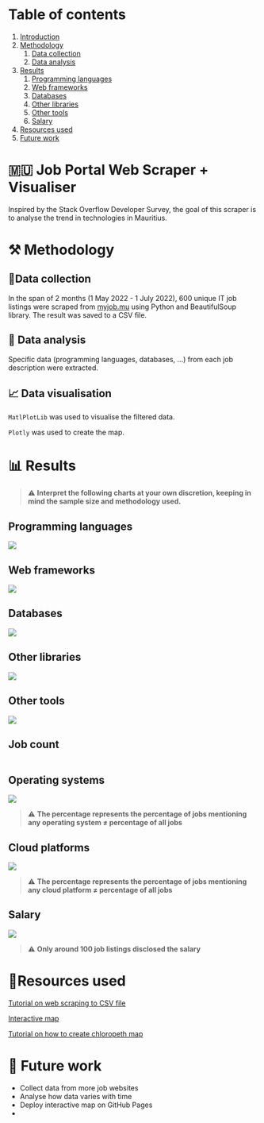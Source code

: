 # Table of contents #
1. [Introduction](#intro)
2. [Methodology](#Methodology)
   1. [Data collection](#collection)
   2. [Data analysis](#analysis)
3. [Results](#results)
   1. [Programming languages](#prog)
   2. [Web frameworks](#web)
   3. [Databases](#databases)
   4. [Other libraries](#libraries)
   5. [Other tools](#tools)
   6. [Salary](#salary)
5. [Resources used](#resources)
6. [Future work](#future) 

# 🇲🇺 Job Portal Web Scraper + Visualiser  <a name="intro"></a> #

Inspired by the Stack Overflow Developer Survey, the goal of this scraper is to analyse the trend in technologies in Mauritius.

#  ⚒️ Methodology  <a name="Methodology"></a> #

## 📝Data collection  <a name="collection"></a> ##
In the span of $2$ months (1 May 2022 - 1 July 2022), $600$ unique IT job listings were scraped from [myjob.mu](https://www.myjob.mu/) using Python and BeautifulSoup library. The result was saved to a CSV file.

## 🔎 Data analysis <a name="analysis"></a> ##
Specific data (programming languages, databases, ...) from each job description were extracted.

## 📈 Data visualisation ##
`MatlPlotLib` was used to visualise the filtered data.

`Plotly` was used to create the map.


# 📊 Results <a name="results"></a> #
> ⚠️ **Interpret the following charts at your own discretion, keeping in mind the sample size and methodology used.**
> 

## Programming languages <a name="prog"></a> ## 
![](Charts/LanguageChart.png)

## Web frameworks <a name="web"></a> ## 
![](Charts/WebChart.png)

## Databases <a name="databases"></a> ##
![](Charts/DatabaseChart.png)

## Other libraries <a name="libraries"></a> ##
![](Charts/LibrariesChart.png)
## Other tools <a name="tools"></a> ##
![](Charts/ToolsChart.png)
## Job count  ##
![]()
## Operating systems <a name=""></a> ##
![](Charts/OSChart.png)
> ⚠️ **The percentage represents the percentage of jobs mentioning any operating system $\ne$ percentage of all jobs**

## Cloud platforms <a name=""></a> ##
![](Charts/CloudChart.png)
> ⚠️ **The percentage represents the percentage of jobs mentioning any cloud platform $\ne$ percentage of all jobs**

## Salary <a name="salary"></a> ##
![](Charts/SalaryChart.png)
> ⚠️ **Only around 100 job listings disclosed the salary**

# 🌠Resources used  <a name="resources"></a> #

[Tutorial on web scraping to CSV file](https://www.youtube.com/watch?v=RvCBzhhydNk&ab_channel=Pythonology)

[Interactive map](https://towardsdatascience.com/a-complete-guide-to-an-interactive-geographical-map-using-python-f4c5197e23e0) 

[Tutorial on how to create chloropeth map](https://www.youtube.com/watch?v=aJmaw3QKMvk&ab_channel=IndianPythonista)

# 🔮 Future work <a name="future"></a> # 
- Collect data from more job websites
- Analyse how data varies with time
- Deploy interactive map on GitHub Pages
- 
